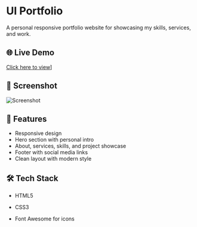 # UI Portfolio

A personal responsive portfolio website for showcasing my skills, services, and work.

## 🌐 Live Demo

[Click here to view](https://dulcet-creponne-edede7.netlify.app/)]

## 📸 Screenshot

![Screenshot](Screenshot.png)

## 🚀 Features

- Responsive design
- Hero section with personal intro
- About, services, skills, and project showcase
- Footer with social media links
- Clean layout with modern style

## 🛠️ Tech Stack

- HTML5
- CSS3

- Font Awesome for icons



